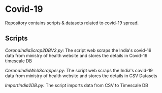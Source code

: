 # Covid-19
 Repository contains scripts & datasets related to covid-19 spread. 
 
 ## Scripts
 *CoronaIndiaScrap2DBV2.py:* The script web scraps the India's covid-19 data from ministry of health website and stores the details in Covid-19 timescale DB
 
 *CoronaIndiaWebScrapper.py:* The script web scraps the India's covid-19 data from ministry of health website and stores the details in CSV Datasets
 
 *ImportIndia2DB.py:* The script imports data from CSV to Timescale DB
 